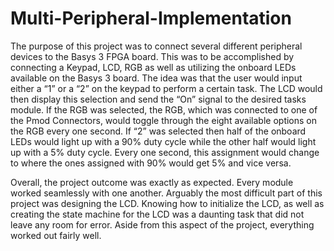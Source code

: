# Multi-Peripheral-Implementation

The purpose of this project was to connect several different peripheral devices to the Basys 3 FPGA board. This was to be accomplished by connecting a Keypad, LCD, 
RGB as well as utilizing the onboard LEDs available on the Basys 3 board. 
The idea was that the user would input either a “1” or  a “2” on the keypad to perform a certain task. The LCD would then display this selection and send the “On” 
signal to the desired tasks module. If the RGB was selected, the RGB, which was connected to one of the Pmod Connectors, would toggle through 
the eight available options on the RGB every one second. If “2” was selected then half of the onboard LEDs would light up with a 90% duty cycle while the other half 
would light up with a 5% duty cycle. Every one second, this assignment would change to where the ones assigned with 90% would get 5% and vice versa. 

Overall, the project outcome was exactly as expected. Every module worked seamlessly with one another. 
Arguably the most difficult part of this project was designing the LCD. Knowing how to initialize the LCD, as well as creating the state machine for the 
LCD was a daunting task that did not leave any room for error. Aside from this aspect of the project, everything worked out fairly well.
